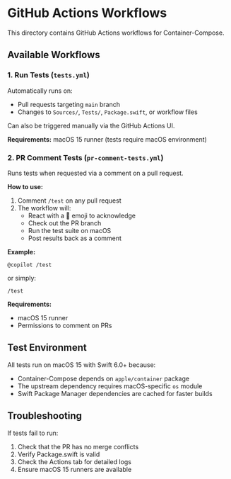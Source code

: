# GitHub Actions Workflows

This directory contains GitHub Actions workflows for Container-Compose.

## Available Workflows

### 1. Run Tests (`tests.yml`)

Automatically runs on:
- Pull requests targeting `main` branch
- Changes to `Sources/`, `Tests/`, `Package.swift`, or workflow files

Can also be triggered manually via the GitHub Actions UI.

**Requirements:** macOS 15 runner (tests require macOS environment)

### 2. PR Comment Tests (`pr-comment-tests.yml`)

Runs tests when requested via a comment on a pull request.

**How to use:**
1. Comment `/test` on any pull request
2. The workflow will:
   - React with a 🚀 emoji to acknowledge
   - Check out the PR branch
   - Run the test suite on macOS
   - Post results back as a comment

**Example:**
```
@copilot /test
```

or simply:
```
/test
```

**Requirements:** 
- macOS 15 runner
- Permissions to comment on PRs

## Test Environment

All tests run on macOS 15 with Swift 6.0+ because:
- Container-Compose depends on `apple/container` package
- The upstream dependency requires macOS-specific `os` module
- Swift Package Manager dependencies are cached for faster builds

## Troubleshooting

If tests fail to run:
1. Check that the PR has no merge conflicts
2. Verify Package.swift is valid
3. Check the Actions tab for detailed logs
4. Ensure macOS 15 runners are available

